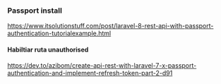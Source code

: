 ### Passport install

https://www.itsolutionstuff.com/post/laravel-8-rest-api-with-passport-authentication-tutorialexample.html

#### Habiltiar ruta unauthorised
https://dev.to/azibom/create-api-rest-with-laravel-7-x-passport-authentication-and-implement-refresh-token-part-2-d91


